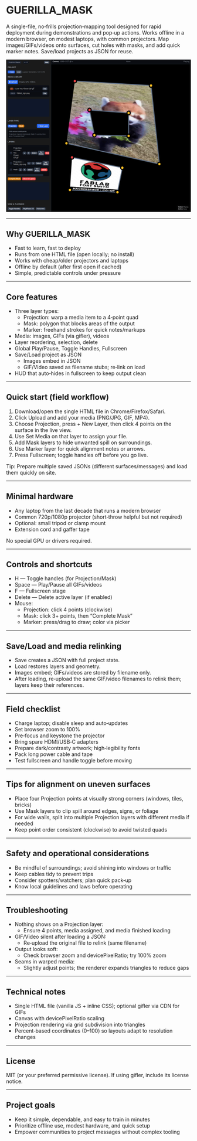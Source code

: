 # GUERILLA_MASK

A single-file, no‑frills projection‑mapping tool designed for rapid deployment during demonstrations and pop‑up actions. Works offline in a modern browser, on modest laptops, with common projectors. Map images/GIFs/videos onto surfaces, cut holes with masks, and add quick marker notes. Save/load projects as JSON for reuse.

![guerilla_mask ui ](showoff.png "the page")

---
 
## Why GUERILLA_MASK

- Fast to learn, fast to deploy
- Runs from one HTML file (open locally; no install)
- Works with cheap/older projectors and laptops
- Offline by default (after first open if cached)
- Simple, predictable controls under pressure

---

## Core features

- Three layer types:
  - Projection: warp a media item to a 4‑point quad
  - Mask: polygon that blocks areas of the output
  - Marker: freehand strokes for quick notes/markups
- Media: images, GIFs (via gifler), videos
- Layer reordering, selection, delete
- Global Play/Pause, Toggle Handles, Fullscreen
- Save/Load project as JSON
  - Images embed in JSON
  - GIF/Video saved as filename stubs; re‑link on load
- HUD that auto‑hides in fullscreen to keep output clean

---

## Quick start (field workflow)

1. Download/open the single HTML file in Chrome/Firefox/Safari.
2. Click Upload and add your media (PNG/JPG, GIF, MP4).
3. Choose Projection, press + New Layer, then click 4 points on the surface in the live view.
4. Use Set Media on that layer to assign your file.
5. Add Mask layers to hide unwanted spill on surroundings.
6. Use Marker layer for quick alignment notes or arrows.
7. Press Fullscreen; toggle handles off before you go live.

Tip: Prepare multiple saved JSONs (different surfaces/messages) and load them quickly on site.

---

## Minimal hardware

- Any laptop from the last decade that runs a modern browser
- Common 720p/1080p projector (short‑throw helpful but not required)
- Optional: small tripod or clamp mount
- Extension cord and gaffer tape

No special GPU or drivers required.

---

## Controls and shortcuts

- H — Toggle handles (for Projection/Mask)
- Space — Play/Pause all GIFs/videos
- F — Fullscreen stage
- Delete — Delete active layer (if enabled)
- Mouse:
  - Projection: click 4 points (clockwise)
  - Mask: click 3+ points, then “Complete Mask”
  - Marker: press/drag to draw; color via picker

---

## Save/Load and media relinking

- Save creates a JSON with full project state.
- Load restores layers and geometry.
- Images embed; GIFs/videos are stored by filename only.
- After loading, re‑upload the same GIF/video filenames to relink them; layers keep their references.

---

## Field checklist

- Charge laptop; disable sleep and auto‑updates
- Set browser zoom to 100%
- Pre‑focus and keystone the projector
- Bring spare HDMI/USB‑C adapters
- Prepare dark/contrasty artwork; high‑legibility fonts
- Pack long power cable and tape
- Test fullscreen and handle toggle before moving

---

## Tips for alignment on uneven surfaces

- Place four Projection points at visually strong corners (windows, tiles, bricks)
- Use Mask layers to clip spill around edges, signs, or foliage
- For wide walls, split into multiple Projection layers with different media if needed
- Keep point order consistent (clockwise) to avoid twisted quads

---

## Safety and operational considerations

- Be mindful of surroundings; avoid shining into windows or traffic
- Keep cables tidy to prevent trips
- Consider spotters/watchers; plan quick pack‑up
- Know local guidelines and laws before operating

---

## Troubleshooting

- Nothing shows on a Projection layer:
  - Ensure 4 points, media assigned, and media finished loading
- GIF/Video silent after loading a JSON:
  - Re‑upload the original file to relink (same filename)
- Output looks soft:
  - Check browser zoom and devicePixelRatio; try 100% zoom
- Seams in warped media:
  - Slightly adjust points; the renderer expands triangles to reduce gaps

---

## Technical notes

- Single HTML file (vanilla JS + inline CSS); optional gifler via CDN for GIFs
- Canvas with devicePixelRatio scaling
- Projection rendering via grid subdivision into triangles
- Percent‑based coordinates (0–100) so layouts adapt to resolution changes

---

## License

MIT (or your preferred permissive license). If using gifler, include its license notice.

---

## Project goals

- Keep it simple, dependable, and easy to train in minutes
- Prioritize offline use, modest hardware, and quick setup
- Empower communities to project messages without complex tooling